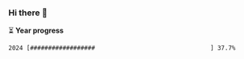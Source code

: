 ### Hi there :wave:

:hourglass_flowing_sand: **Year progress**

```txt
2024 [##################                                ] 37.7%
```
